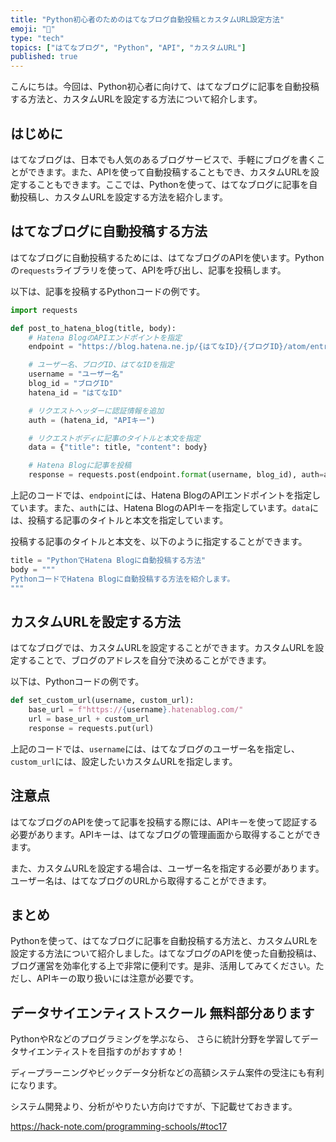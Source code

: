 ```yaml
---
title: "Python初心者のためのはてなブログ自動投稿とカスタムURL設定方法"
emoji: "🐍"
type: "tech"
topics: ["はてなブログ", "Python", "API", "カスタムURL"]
published: true
---
```


こんにちは。今回は、Python初心者に向けて、はてなブログに記事を自動投稿する方法と、カスタムURLを設定する方法について紹介します。

## はじめに

はてなブログは、日本でも人気のあるブログサービスで、手軽にブログを書くことができます。また、APIを使って自動投稿することもでき、カスタムURLを設定することもできます。ここでは、Pythonを使って、はてなブログに記事を自動投稿し、カスタムURLを設定する方法を紹介します。

## はてなブログに自動投稿する方法

はてなブログに自動投稿するためには、はてなブログのAPIを使います。Pythonの`requests`ライブラリを使って、APIを呼び出し、記事を投稿します。

以下は、記事を投稿するPythonコードの例です。

```python
import requests

def post_to_hatena_blog(title, body):
    # Hatena BlogのAPIエンドポイントを指定
    endpoint = "https://blog.hatena.ne.jp/{はてなID}/{ブログID}/atom/entry"

    # ユーザー名、ブログID、はてなIDを指定
    username = "ユーザー名"
    blog_id = "ブログID"
    hatena_id = "はてなID"

    # リクエストヘッダーに認証情報を追加
    auth = (hatena_id, "APIキー")

    # リクエストボディに記事のタイトルと本文を指定
    data = {"title": title, "content": body}

    # Hatena Blogに記事を投稿
    response = requests.post(endpoint.format(username, blog_id), auth=auth, data=data)
```

上記のコードでは、`endpoint`には、Hatena BlogのAPIエンドポイントを指定しています。また、`auth`には、Hatena BlogのAPIキーを指定しています。`data`には、投稿する記事のタイトルと本文を指定しています。

投稿する記事のタイトルと本文を、以下のように指定することができます。

```python
title = "PythonでHatena Blogに自動投稿する方法"
body = """
PythonコードでHatena Blogに自動投稿する方法を紹介します。
"""
```

## カスタムURLを設定する方法

はてなブログでは、カスタムURLを設定することができます。カスタムURLを設定することで、ブログのアドレスを自分で決めることができます。

以下は、Pythonコードの例です。

```python
def set_custom_url(username, custom_url):
    base_url = f"https://{username}.hatenablog.com/"
    url = base_url + custom_url
    response = requests.put(url)
```

上記のコードでは、`username`には、はてなブログのユーザー名を指定し、`custom_url`には、設定したいカスタムURLを指定します。

## 注意点

はてなブログのAPIを使って記事を投稿する際には、APIキーを使って認証する必要があります。APIキーは、はてなブログの管理画面から取得することができます。

また、カスタムURLを設定する場合は、ユーザー名を指定する必要があります。ユーザー名は、はてなブログのURLから取得することができます。

## まとめ

Pythonを使って、はてなブログに記事を自動投稿する方法と、カスタムURLを設定する方法について紹介しました。はてなブログのAPIを使った自動投稿は、ブログ運営を効率化する上で非常に便利です。是非、活用してみてください。ただし、APIキーの取り扱いには注意が必要です。

## データサイエンティストスクール 無料部分あります
PythonやRなどのプログラミングを学ぶなら、
さらに統計分野を学習してデータサイエンティストを目指すのがおすすめ！

ディープラーニングやビックデータ分析などの高額システム案件の受注にも有利になります。

システム開発より、分析がやりたい方向けですが、下記載せておきます。

https://hack-note.com/programming-schools/#toc17

